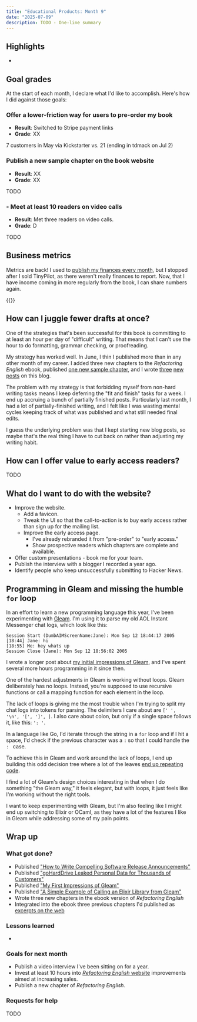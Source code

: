 ```yaml
---
title: "Educational Products: Month 9"
date: "2025-07-09"
description: TODO - One-line summary
---
```


## Highlights

-

## Goal grades

At the start of each month, I declare what I'd like to accomplish. Here's how I did against those goals:

### Offer a lower-friction way for users to pre-order my book

- **Result**: Switched to Stripe payment links
- **Grade**: XX

7 customers in May via Kickstarter vs. 21 (ending in tdmack on Jul 2)

### Publish a new sample chapter on the book website

- **Result**: XX
- **Grade**: XX

TODO

### - Meet at least 10 readers on video calls

- **Result**: Met three readers on video calls.
- **Grade**: D

TODO

## Business metrics

Metrics are back! I used to [publish my finances every month](/retrospectives/2024/04/#tinypilot-stats), but I stopped after I sold TinyPilot, as there weren't really finances to report. Now, that I have income coming in more regularly from the book, I can share numbers again.

{{<project-metrics project="refactoring_english">}}

## How can I juggle fewer drafts at once?

One of the strategies that's been successful for this book is committing to at least an hour per day of "difficult" writing. That means that I can't use the hour to do formatting, grammar checking, or proofreading.

My strategy has worked well. In June, I thin I published more than in any other month of my career. I added three new chapters to the _Refactoring English_ ebook, published [one new sample chapter](https://refactoringenglish.com/chapters/release-announcements/), and I wrote [three](/goharddrive-leak/) [new](/notes/gleam-first-impressions/) [posts](/notes/gleam-call-elixir/) on this blog.

The problem with my strategy is that forbidding myself from non-hard writing tasks means I keep deferring the "fit and finish" tasks for a week. I end up accruing a bunch of partially finished posts. Particularly last month, I had a lot of partially-finished writing, and I felt like I was wasting mental cycles keeping track of what was published and what still needed final edits.

I guess the underlying problem was that I kept starting new blog posts, so maybe that's the real thing I have to cut back on rather than adjusting my writing habit.

## How can I offer value to early access readers?

TODO

## What do I want to do with the website?

- Improve the website.
  - Add a favicon.
  - Tweak the UI so that the call-to-action is to buy early access rather than sign up for the mailing list.
  - Improve the early access page.
    - I've already rebranded it from "pre-order" to "early access."
    - Show prospective readers which chapters are complete and available.
- Offer custom presentations - book me for your team.
- Publish the interview with a blogger I recorded a year ago.
- Identify people who keep unsuccessfully submitting to Hacker News.

## Programming in Gleam and missing the humble `for` loop

In an effort to learn a new programming language this year, I've been experimenting with [Gleam](https://gleam.run). I'm using it to parse my old AOL Instant Messenger chat logs, which look like this:

```text
Session Start (DumbAIMScreenName:Jane): Mon Sep 12 18:44:17 2005
[18:44] Jane: hi
[18:55] Me: hey whats up
Session Close (Jane): Mon Sep 12 18:56:02 2005
```

I wrote a longer post about [my initial impressions of Gleam](/notes/gleam-first-impressions/), and I've spent several more hours programming in it since then.

One of the hardest adjustments in Gleam is working without loops. Gleam deliberately has no loops. Instead, you're supposed to use recursive functions or call a mapping function for each element in the loop.

<!-- markdownlint-disable no-space-in-code -->

The lack of loops is giving me the most trouble when I'm trying to split my chat logs into tokens for parsing. The delimiters I care about are `[' ', '\n', '[', ']', ]`. I also care about colon, but only if a single space follows it, like this: `': '`.

In a language like Go, I'd iterate through the string in a `for` loop and if I hit a space, I'd check if the previous character was a `:` so that I could handle the `: ` case.

To achieve this in Gleam and work around the lack of loops, I end up building this odd decision tree where a lot of the leaves [end up repeating code](https://codeberg.org/mtlynch/gleam-chat-log-parser/src/commit/0988084b633d8382261276b2979d4f06508999a2/src/string_manipulation.gleam#L5-L63).

I find a lot of Gleam's design choices interesting in that when I do something "the Gleam way," it feels elegant, but with loops, it just feels like I'm working without the right tools.

I want to keep experimenting with Gleam, but I'm also feeling like I might end up switching to Elixir or OCaml, as they have a lot of the features I like in Gleam while addressing some of my pain points.

## Wrap up

### What got done?

- Published ["How to Write Compelling Software Release Announcements"](https://refactoringenglish.com/chapters/release-announcements/)
- Published ["goHardDrive Leaked Personal Data for Thousands of Customers"](/goharddrive-leak/)
- Published ["My First Impressions of Gleam"](/notes/gleam-first-impressions/)
- Published ["A Simple Example of Calling an Elixir Library from Gleam"](/notes/gleam-call-elixir/)
- Wrote three new chapters in the ebook version of _Refactoring English_
- Integrated into the ebook three previous chapters I'd published as [excerpts on the web](https://refactoringenglish.com/chapters/)

### Lessons learned

-

### Goals for next month

- Publish a video interview I've been sitting on for a year.
- Invest at least 10 hours into [_Refactoring English_ website](https://refactoringenglish.com) improvements aimed at increasing sales.
- Publish a new chapter of _Refactoring English_.

### Requests for help

TODO
